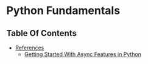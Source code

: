 # Python Fundamentals

## Table Of Contents
- [References]()
    - [Getting Started With Async Features in Python](https://realpython.com/python-async-features/)